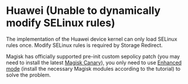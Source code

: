 #  Huawei (Unable to dynamically modify SELinux rules)

The implementation of the Huawei device kernel can only load SELinux rules once. Modify SELinux rules is required by Storage Redirect.

Magisk has officially supported pre-init custom sepolicy patch (you may need to install the latest [Magisk Canary](https://forum.xda-developers.com/apps/magisk/dev-magisk-canary-channel-bleeding-edge-t3839337)), you only need to use [Enhanced mode](../enhanced_mode/install) (install the necessary Magisk modules according to the tutorial) to solve the problem.